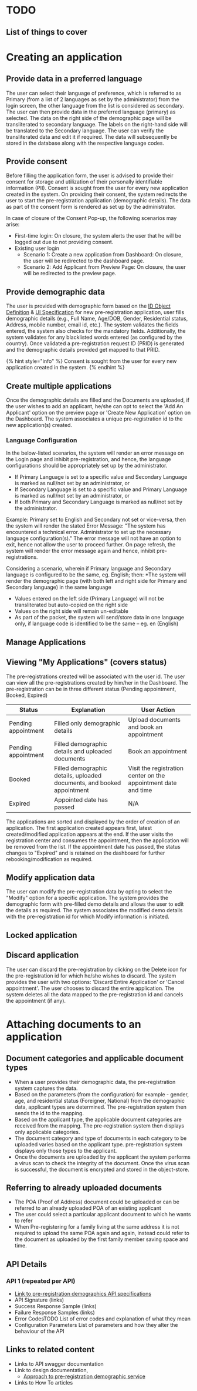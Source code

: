 # TODO

## List of things to cover

#  Creating an application

## Provide data in a preferred language 

The user can select their language of preference, which is referred to as Primary (from a list of 2 languages as set by the administrator) from the login screen, the other language from the list is considered as secondary. The user can then provide data in the preferred language (primary) as selected. The data on the right side of the demographic page will be transliterated to secondary language. The labels on the right-hand side will be translated to the Secondary language. The user can verify the transliterated data and edit it if required. The data will subsequently be stored in the database along with the respective language codes.

## Provide consent 

Before filling the application form, the user is advised to provide their consent for storage and utilization of their personally identifiable information (PII). Consent is sought from the user for every new application created in the system. On providing their consent, the system redirects the user to start the pre-registration application (demographic details). The data as part of the consent form is rendered as set up by the administrator.

In case of closure of the Consent Pop-up, the following scenarios may arise:

* First-time login: On closure, the system alerts the user that he will be logged out due to not providing consent.
* Existing user login
   * Scenario 1: Create a new application from Dashboard: On closure, the user will be redirected to the dashboard page.
   * Scenario 2: Add Applicant from Preview Page: On closure, the user will be redirected to the preview page.

##  Provide demographic data 

The user is provided with demographic form based on the [ID Object Definition](MOSIP-ID-Object-Definition.md) & [UI Specification](UI-Specification-for-Pre-Registration.md) for new pre-registration application, user fills demographic details (e.g., Full Name, Age/DOB, Gender, Residential status, Address, mobile number, email id, etc.). The system validates the fields entered, the system also checks for the mandatory fields. Additionally, the system validates for any blacklisted words entered (as configured by the country). Once validated a pre-registration request ID (PRID) is generated and the demographic details provided get mapped to that PRID.

{% hint style="info" %}
Consent is sought from the user for every new application created in the system.
{% endhint %}

## Create multiple applications 

Once the demographic details are filled and the Documents are uploaded, if the user wishes to add an applicant, he/she can opt to select the 'Add An Applicant' option on the preview page or 'Create New Application' option on the Dashboard. The system associates a unique pre-registration id to the new application(s) created.

### Language Configuration 

In the below-listed scenarios, the system will render an error message on the Login page and inhibit pre-registration, and hence, the language configurations should be appropriately set up by the administrator.
* If Primary Language is set to a specific value and Secondary Language is marked as null/not set by an administrator, or
* If Secondary Language is set to a specific value and Primary Language is marked as null/not set by an administrator, or
* If both Primary and Secondary Language is marked as null/not set by the administrator.
   
Example: Primary set to English and Secondary not set or vice-versa, then the system will render the stated Error Message: "The system has encountered a technical error. Administrator to set up the necessary language configuration(s)." The error message will not have an option to exit, hence not allow the user to proceed further. On page refresh, the system will render the error message again and hence, inhibit pre-registrations. 

Considering a scenario, wherein if Primary language and Secondary language is configured to be the same, eg. English; then:
*The system will render the demographic page (with both left and right side for Primary and Secondary language) in the same language
* Values entered on the left side (Primary Language) will not be transliterated but auto-copied on the right side
* Values on the right side will remain un-editable
* As part of the packet, the system will send/store data in one language only, if language code is identified to be the same – eg. en (English)

##  Manage Applications
##  Viewing "My Applications" (covers status) 
The pre-registrations created will be associated with the user id. The user can view all the pre-registrations created by him/her in the Dashboard. The pre-registration can be in three different status (Pending appointment, Booked, Expired)

|Status|Explanation|User Action|
|------|-----|-----|
|Pending appointment|Filled only demographic details|Upload documents and book an appointment|
|Pending appointment|Filled demographic details and uploaded documents |Book an appointment|
|Booked|  Filled demographic details, uploaded documents, and booked appointment|Visit the registration center on the appointment date and time|
|Expired| Appointed date has passed|N/A

The applications are sorted and displayed by the order of creation of an application. The first application created appears first, latest created/modified application appears at the end. If the user visits the registration center and consumes the appointment, then the application will be removed from the list. If the appointment date has passed, the status changes to "Expired" and is retained on the dashboard for further rebooking/modification as required.

## Modify application data 
The user can modify the pre-registration data by opting to select the "Modify" option for a specific application. The system provides the demographic form with pre-filled demo details and allows the user to edit the details as required. The system associates the modified demo details with the pre-registration id for which Modify information is initiated.

## Locked application 

## Discard application 
The user can discard the pre-registration by clicking on the Delete icon for the pre-registration id for which he/she wishes to discard. The system provides the user with two options: 'Discard Entire Application' or 'Cancel appointment'. The user chooses to discard the entire application. The system deletes all the data mapped to the pre-registration id and cancels the appointment (if any).

#  Attaching documents to an application

## Document categories and applicable document types 
* When a user provides their demographic data, the pre-registration system captures the data. 
* Based on the parameters (from the configuration) for example - gender, age, and residential status (Foreigner, National) from the demographic data, applicant types are determined. The pre-registration system then sends the id to the mapping.
* Based on the applicant type, the applicable document categories are received from the mapping. The pre-registration system then displays only applicable categories.
* The document category and type of documents in each category to be uploaded varies based on the applicant type. pre-registration system displays only those types to the applicant.
* Once the documents are uploaded by the applicant the system performs a virus scan to check the integrity of the document. Once the virus scan is successful, the document is encrypted and stored in the object-store.

## Referring to already uploaded documents
* The POA (Proof of Address) document could be uploaded or can be referred to an already uploaded POA of an existing applicant
* The user could select a particular applicant document to which he wants to refer 
* When Pre-registering for a family living at the same address it is not required to upload the same POA again and again, instead could refer to the document as uploaded by the first family member saving space and time.

## API Details
### API 1 (repeated per API)
* [Link to pre-registration demographics API specifications](../../../api-reference/Pre-Registration-APIs.md#demographic-service-public)
* API Signature (links)
* Success Response Sample  (links)
* Failure Response Samples (links)
* Error CodesTODO
    List of error codes and explanation of what they mean
* Configuration Parameters
    List of parameters and how they alter the behaviour of the API

## Links to related content
* Links to API swagger documentation
* Link to design documentation,
    * [Approach to pre-registration demographic service](https://github.com/mosip/pre-registration/blob/1.1.5/design/pre-registration/pre-registration-demographic-service.md)
* Links to How To articles
